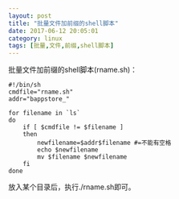 ```yaml
---
layout: post
title: "批量文件加前缀的shell脚本"
date: 2017-06-12 20:05:01
category: linux
tags: [批量,文件,前缀,shell脚本]
---
```

批量文件加前缀的shell脚本(rname.sh)：
```
#!/bin/sh
cmdfile="rname.sh"
addr="bappstore_"

for filename in `ls`
do
	if [ $cmdfile != $filename ] 
	then 
		newfilename=$addr$filename #=不能有空格
		echo $newfilename
		mv $filename $newfilename
	fi
done
```

放入某个目录后，执行./rname.sh即可。

